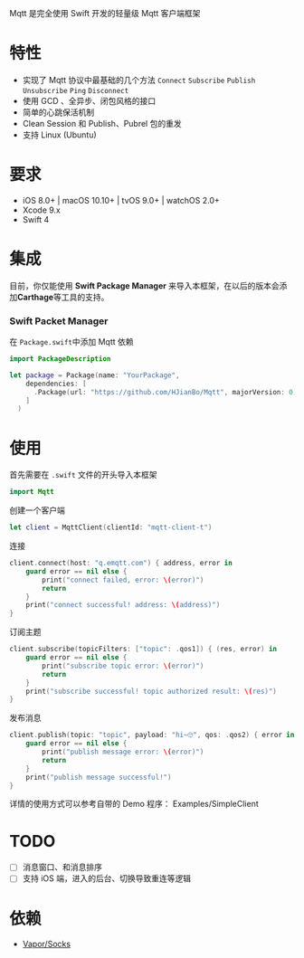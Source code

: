 Mqtt 是完全使用 Swift 开发的轻量级 Mqtt 客户端框架

# 特性
- 实现了 Mqtt 协议中最基础的几个方法 `Connect` `Subscribe` `Publish` `Unsubscribe` `Ping` `Disconnect`
- 使用 GCD 、全异步、闭包风格的接口
- 简单的心跳保活机制
- Clean Session 和 Publish、Pubrel 包的重发 
- 支持 Linux (Ubuntu)

# 要求
- iOS 8.0+ | macOS 10.10+ | tvOS 9.0+ | watchOS 2.0+
- Xcode 9.x
- Swift 4

# 集成
目前，你仅能使用 **Swift Package Manager** 来导入本框架，在以后的版本会添加**Carthage**等工具的支持。

### Swift Packet Manager
在 `Package.swift`中添加 Mqtt 依赖

```swift
import PackageDescription

let package = Package(name: "YourPackage",
    dependencies: [
      .Package(url: "https://github.com/HJianBo/Mqtt", majorVersion: 0)
    ]
  )
```

# 使用

首先需要在 `.swift` 文件的开头导入本框架
```swift
import Mqtt
```

创建一个客户端
```swift
let client = MqttClient(clientId: "mqtt-client-t")
```

连接
```swift
client.connect(host: "q.emqtt.com") { address, error in
    guard error == nil else {
        print("connect failed, error: \(error)")
        return
    }
    print("connect successful! address: \(address)")
}
```

订阅主题
```swift
client.subscribe(topicFilters: ["topic": .qos1]) { (res, error) in 
    guard error == nil else {
        print("subscribe topic error: \(error)")
        return
    }
    print("subscribe successful! topic authorized result: \(res)")
}
```

发布消息
```swift
client.publish(topic: "topic", payload: "hi~🙄", qos: .qos2) { error in
    guard error == nil else {
        print("publish message error: \(error)")
        return
    }
    print("publish message successful!")
}
```

详情的使用方式可以参考自带的 Demo 程序： Examples/SimpleClient

# TODO
- [ ] 消息窗口、和消息排序
- [ ] 支持 iOS 端，进入的后台、切换导致重连等逻辑

# 依赖
- [Vapor/Socks](https://github.com/vapor/socks)


